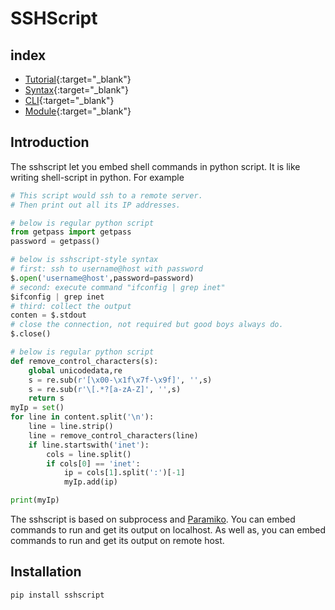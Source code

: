 # SSHScript

## index

- [Tutorial](https://iapyeh.github.io/sshscript/tutorial){:target="_blank"}
- [Syntax](https://iapyeh.github.io/sshscript/syntax){:target="_blank"}
- [CLI](https://iapyeh.github.io/sshscript/cli){:target="_blank"}
- [Module](https://iapyeh.github.io/sshscript/module){:target="_blank"}

## Introduction

The sshscript let you embed shell commands in python script. It is like writing shell-script in python. For example

```python
# This script would ssh to a remote server.
# Then print out all its IP addresses.

# below is regular python script
from getpass import getpass
password = getpass()

# below is sshscript-style syntax
# first: ssh to username@host with password
$.open('username@host',password=password)
# second: execute command "ifconfig | grep inet"
$ifconfig | grep inet
# third: collect the output
conten = $.stdout
# close the connection, not required but good boys always do.
$.close()

# below is regular python script
def remove_control_characters(s):
    global unicodedata,re
    s = re.sub(r'[\x00-\x1f\x7f-\x9f]', '',s)
    s = re.sub(r'\[.*?[a-zA-Z]', '',s)
    return s
myIp = set()
for line in content.split('\n'):
    line = line.strip()
    line = remove_control_characters(line)
    if line.startswith('inet'):
        cols = line.split()
        if cols[0] == 'inet':
            ip = cols[1].split(':')[-1]
            myIp.add(ip)

print(myIp)
```

The sshscript is based on subprocess and [Paramiko](https://www.paramiko.org/). You can embed commands to run and get its output on localhost. As well as, you can embed commands to run and get its output on remote host.

## Installation

```python
pip install sshscript
```
